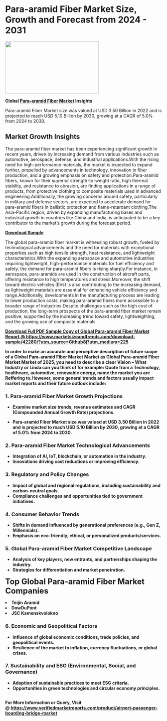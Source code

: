 <H1>Para-aramid Fiber Market Size, Growth and Forecast from 2024 - 2031</H1><img class="aligncenter size-medium wp-image-584254" src="https://thirdeyenews.in/wp-content/uploads/2024/09/Global-Market-Research-300x168.jpeg" alt="" width="300" height="168" /><p><strong>Global&nbsp;<a href="https://www.marketsizeandtrends.com/download-sample/42280/?utm_source=Github8j?utm_medium=225">Para-aramid Fiber Market</a> Insights</strong></p><p>Para-aramid Fiber Market size was valued at USD 3.50 Billion in 2022 and is projected to reach USD 5.10 Billion by 2030, growing at a CAGR of 5.0% from 2024 to 2030.</p><p><h2>Market Growth Insights</h2> <p>The para-aramid fiber market has been experiencing significant growth in recent years, driven by increasing demand from various industries such as automotive, aerospace, defense, and industrial applications.With the rising need for high-performance materials, the market is expected to expand further, propelled by advancements in technology, innovation in fiber production, and a growing emphasis on safety and protection.Para-aramid fibers, known for their superior strength-to-weight ratio, high thermal stability, and resistance to abrasion, are finding applications in a range of products, from protective clothing to composite materials used in advanced engineering.Additionally, the growing concerns around safety, particularly in military and defense sectors, are expected to accelerate demand for para-aramid fibers in ballistic protection and flame-retardant clothing.The Asia-Pacific region, driven by expanding manufacturing bases and industrial growth in countries like China and India, is anticipated to be a key contributor to the market’s growth during the forecast period.</p> <p><strong><a href="#">Download Sample</a></strong></p> <p>The global para-aramid fiber market is witnessing robust growth, fueled by technological advancements and the need for materials with exceptional properties such as high tensile strength, heat resistance, and lightweight characteristics.With the expanding aerospace and automotive industries requiring lightweight, high-performance materials for fuel efficiency and safety, the demand for para-aramid fibers is rising sharply.For instance, in aerospace, para-aramids are used in the construction of aircraft parts, offering resistance to high temperatures and stress.Moreover, the shift toward electric vehicles (EVs) is also contributing to the increasing demand, as lightweight materials are essential for enhancing vehicle efficiency and range.Additionally, developments in the manufacturing process are leading to lower production costs, making para-aramid fibers more accessible to a broader range of industries.Despite challenges such as the high cost of production, the long-term prospects of the para-aramid fiber market remain positive, supported by the increasing trend toward safety, lightweighting, and the growing use of composite materials.</p> <p><strong><a href="#"></p><p><span class=""><strong>Download Full PDF Sample Copy of Global Para-aramid Fiber Market Report</strong> @ <a href="https://www.marketsizeandtrends.com/download-sample/42280/?utm_source=Github8j?utm_medium=225" target="_blank">https://www.marketsizeandtrends.com/download-sample/42280/?utm_source=Github8j?utm_medium=225</a></span></p><p>In order to make an accurate and perceptive description of future scope of a Global&nbsp;Para-aramid Fiber Market Market as Global&nbsp;Para-aramid Fiber Market Market of 2025, you need to describe a clear Vision &ndash; What Industry or Linda can you think of for example: Quote from a Technology, healthcare, automotive, renewable energy, name the market you are Reffering to.However, some general trends and factors usually impact market reports and their future outlook include:</p><h3>1.&nbsp;<strong>Para-aramid Fiber Market Growth Projections</strong></h3><ul><li>Examine market size trends, revenue estimates and CAGR (Compounded Annual Growth Rate) projections.</li><li><p>Para-aramid Fiber Market size was valued at USD 3.50 Billion in 2022 and is projected to reach USD 5.10 Billion by 2030, growing at a CAGR of 5.0% from 2024 to 2030.</p></li></ul><h3>2.&nbsp;<strong>Para-aramid Fiber Market Technological Advancements</strong></h3><ul><li>Integration of AI, IoT, blockchain, or automation in the industry.</li><li>Innovations driving cost reductions or improving efficiency.</li></ul><h3>3.&nbsp;<strong>Regulatory and Policy Changes</strong></h3><ul><li>Impact of global and regional regulations, including sustainability and carbon-neutral goals.</li><li>Compliance challenges and opportunities tied to government initiatives.</li></ul><h3>4.&nbsp;<strong>Consumer Behavior Trends</strong></h3><ul><li>Shifts in demand influenced by generational preferences (e.g., Gen Z, Millennials).</li><li>Emphasis on eco-friendly, ethical, or personalized products/services.</li></ul><h3>5.&nbsp;<strong>Global Para-aramid Fiber Market Competitive Landscape</strong></h3><ul><li>Analysis of key players, new entrants, and partnerships shaping the industry.</li><li>Strategies for differentiation and market penetration.</li></ul><p data-pm-slice="1 1 []"><span style="color: inherit; font-family: inherit; font-size: 25px;">Top Global Para-aramid Fiber Market Companies</span></p><div class="" data-test-id=""><p><li>Teijin Aramid</li><li> DowDuPont</li><li> JSC Kamenskvolokno</li></p></div><h3>6.&nbsp;<strong>Economic and Geopolitical Factors</strong></h3><ul><li>Influence of global economic conditions, trade policies, and geopolitical events.</li><li>Resilience of the market to inflation, currency fluctuations, or global crises.</li></ul><h3>7.&nbsp;<strong>Sustainability and ESG (Environmental, Social, and Governance)</strong></h3><ul><li>Adoption of sustainable practices to meet ESG criteria.</li><li>Opportunities in green technologies and circular economy principles.</li></ul><h2><strong style="font-size: 14px;">For More Information or Query, Visit @&nbsp;</strong><a style="background-color: #ffffff; font-size: 14px;" href="https://www.marketsizeandtrends.com/report/para-aramid-fiber-market/" target="_blank">https://www.verifiedmarketreports.com/product/airport-passenger-boarding-bridge-market</a></h2>
